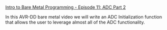 [Intro to Bare Metal Programming - Episode 11: ADC Part 2](https://www.youtube.com/watch?v=zFGiGnGIIFI&list=PLtQdQmNK_0DQ8KGcZ1BOPv-3RDPvtqJ1H&index=11)

In this AVR-DD bare metal video we will write an ADC Initialization function that allows the user to leverage almost all of the ADC functionality.

